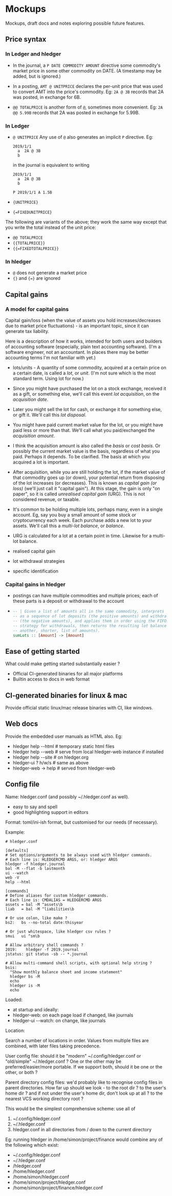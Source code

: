 # Mockups

Mockups, draft docs and notes exploring possible future features.

## Price syntax

### In Ledger and hledger

- In the journal, a `P DATE COMMODITY AMOUNT` directive some commodity's market price in some other commodity on DATE.
  (A timestamp may be added, but is ignored.)

- In a posting, `AMT @ UNITPRICE` declares the per-unit price that was used to convert AMT into the price's commodity.
  Eg: `2A @ 3B` records that 2A was posted, in exchange for 6B.

- `@@ TOTALPRICE` is another form of `@`, sometimes more convenient.
  Eg: `2A @@ 5.99B` records that 2A was posted in exchange for 5.99B.

### In Ledger

- `@ UNITPRICE`
  Any use of `@` also generates an implicit `P` directive.
  Eg:

      2019/1/1
        a  2A @ 3B
        b

  in the journal is equivalent to writing

      2019/1/1
        a  2A @ 3B
        b

      P 2019/1/1 A 1.5B

- `{UNITPRICE}`

- `{=FIXEDUNITPRICE}`

The following are variants of the above; they work the same way except
that you write the total instead of the unit price:

- `@@ TOTALPRICE`
- `{{TOTALPRICE}}`
- `{{=FIXEDTOTALPRICE}}`

### In hledger

- `@` does not generate a market price
- `{}` and `{=}` are ignored

## Capital gains

### A model for capital gains

Capital gain/loss (when the value of assets you hold increases/decreases
due to market price fluctuations) - is an important topic, since it can
generate tax liability.

Here is a description of how it works, intended for both users and
builders of accounting software (especially, plain text accounting
software). (I'm a software engineer, not an accountant. In places there
may be better accounting terms I'm not familiar with yet.)

- lots/units -
  A quantity of some commodity, acquired at a certain price on a certain date,
  is called a *lot*, or *unit*. (I'm not sure which is the most standard term. Using lot for now.)

- Since you might have purchased the lot on a stock exchange, received it as a gift,
  or something else, we'll call this event *lot acquisition*, on the *acquisition date*.

- Later you might sell the lot for cash, or exchange it for something else, or gift it.
  We'll call this *lot disposal*.

- You might have paid current market value for the lot, or you might have
  paid less or more than that. We'll call what you paid/exchanged the *acquisition amount*.
  
- I think the acquisition amount is also called the *basis* or *cost basis*.
  Or possibly the current market value is the basis, regardless of what you paid.
  Perhaps it depends. To be clarified. The basis at which you acquired a lot is important.

- After acquisition, while you are still holding the lot, if the market value of that commodity goes up (or down),
  your potential return from disposing of the lot increases (or decreases).
  This is known as *capital gain (or loss)* (we'll just call it "capital gain").
  At this stage, the gain is only "on paper", so it is called *unrealised capital gain* (URG).
  This is not considered revenue, or taxable.

- It's common to be holding multiple lots, perhaps many, even in a single account.
  Eg, say you buy a small amount of some stock or cryptocurrency each week.
  Each purchase adds a new lot to your assets. We'll call this a *multi-lot balance*, or *balance*.

- URG is calculated for a lot at a certain point in time.
  Likewise for a multi-lot balance.

- realised capital gain

- lot withdrawal strategies

- specific identification

### Capital gains in hledger

-  postings can have multiple commodities and multiple prices; each of
   these parts is a deposit or withdrawal to the account

- 
  ```haskell
  -- | Given a list of amounts all in the same commodity, interprets them
  -- as a sequence of lot deposits (the positive amounts) and withdrawals
  -- (the negative amounts), and applies them in order using the FIFO
  -- strategy for withdrawals, then returns the resulting lot balance (as
  -- another, shorter, list of amounts).
  sumLots :: [Amount] -> [Amount]
  ```
## Ease of getting started

What could make getting started substantially easier ?

- Official CI-generated binaries for all major platforms
- Builtin access to docs in web format

## CI-generated binaries for linux & mac

Provide official static linux/mac release binaries with CI, like windows.

## Web docs

Provide the embedded user manuals as HTML also. Eg:

- hledger help --html   # temporary static html files
- hledger help --web    # serve from local hledger-web instance if installed
- hledger help --site   # on hledger.org
- hledger-ui ? h/w/s    # same as above
- hledger-web -> help   # served from hledger-web

## Config file

Name: hledger.conf (and possibly ~/.hledger.conf as well).

- easy to say and spell
- good highlighting support in editors

Format: toml/ini-ish format, but customised for our needs (if necessary).

Example:
```
# hledger.conf

[defaults]
# Set options/arguments to be always used with hledger commands.
# Each line is: HLEDGERCMD ARGS, or: hledger ARGS
hledger -f hledger.journal
bal -M --flat -b lastmonth
ui --watch
web -V
help --html

[commands]
# Define aliases for custom hledger commands.
# Each line is: CMDALIAS = HLEDGERCMD ARGS
assets = bal -M ^assets\b
liab   = bal -M ^liabilities\b

# Or use colon, like make ?
bs2:   bs --no-total date:thisyear

# Or just whitespace, like hledger csv rules ?
smui   ui ^sm\b

# Allow arbitrary shell commands ?
2019:    hledger -f 2019.journal
jstatus: git status -sb -- *.journal

# Allow multi-command shell scripts, with optional help string ?
bsis:
  "Show monthly balance sheet and income statement"
  hledger bs -M
  echo
  hledger is -M
  echo
```

Loaded: 

- at startup
and ideally:
- hledger-web: on each page load if changed, like journals
- hledger-ui --watch: on change, like journals

Location: 

Search a number of locations in order.
Values from multiple files are combined, with later files taking precedence.

User config file: should it be "modern"  ~/.config/hledger.conf or "old/simple" ~/.hledger.conf ? 
One or the other may be preferred/easier/more portable.
If we support both, should it be one or the other, or both ?

Parent directory config files: we'd probably like to recognise config files in parent directories.
How far up should we look - 
to the root dir ? 
to the user's home dir ? and if not under the user's home dir, don't look up at all ?
to the nearest VCS working directory root ?

This would be the simplest comprehensive scheme: use all of

1. ~/.config/hledger.conf
2. ~/.hledger.conf
3. hledger.conf in all directories from / down to the current directory

Eg: running hledger in /home/simon/project/finance would combine any of the following which exist:

- ~/.config/hledger.conf
- ~/.hledger.conf
- /hledger.conf
- /home/hledger.conf
- /home/simon/hledger.conf
- /home/simon/project/hledger.conf
- /home/simon/project/finance/hledger.conf
